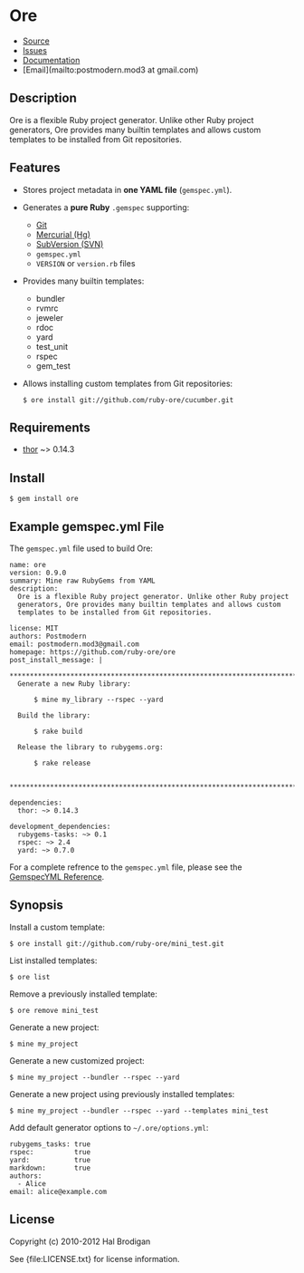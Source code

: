 # Ore

* [Source](https://github.com/ruby-ore/ore)
* [Issues](https://github.com/ruby-ore/ore/issues)
* [Documentation](http://rubydoc.info/gems/ore/frames)
* [Email](mailto:postmodern.mod3 at gmail.com)

## Description

Ore is a flexible Ruby project generator. Unlike other Ruby project
generators, Ore provides many builtin templates and allows custom
templates to be installed from Git repositories.

## Features

* Stores project metadata in **one YAML file** (`gemspec.yml`).
* Generates a **pure Ruby** `.gemspec` supporting:
  * [Git](http://git-scm.com/)
  * [Mercurial (Hg)](http://mercurial.selenic.com/)
  * [SubVersion (SVN)](http://subversion.tigris.org/)
  * `gemspec.yml`
  * `VERSION` or `version.rb` files
* Provides many builtin templates:
  * bundler
  * rvmrc
  * jeweler
  * rdoc
  * yard
  * test_unit
  * rspec
  * gem_test
* Allows installing custom templates from Git repositories:

      $ ore install git://github.com/ruby-ore/cucumber.git

## Requirements

* [thor](http://github.com/wycats/thor) ~> 0.14.3

## Install

    $ gem install ore

## Example gemspec.yml File

The `gemspec.yml` file used to build Ore:

    name: ore
    version: 0.9.0
    summary: Mine raw RubyGems from YAML
    description:
      Ore is a flexible Ruby project generator. Unlike other Ruby project
      generators, Ore provides many builtin templates and allows custom
      templates to be installed from Git repositories.
    
    license: MIT
    authors: Postmodern
    email: postmodern.mod3@gmail.com
    homepage: https://github.com/ruby-ore/ore
    post_install_message: |
      **************************************************************************
      Generate a new Ruby library:
      
          $ mine my_library --rspec --yard
      
      Build the library:
      
          $ rake build
      
      Release the library to rubygems.org:
      
          $ rake release
      
      **************************************************************************
    
    dependencies:
      thor: ~> 0.14.3
    
    development_dependencies:
      rubygems-tasks: ~> 0.1
      rspec: ~> 2.4
      yard: ~> 0.7.0

For a complete refrence to the `gemspec.yml` file, please see the
[GemspecYML Reference](http://rubydoc.info/gems/ore/file/GemspecYML.html).

## Synopsis

Install a custom template:

    $ ore install git://github.com/ruby-ore/mini_test.git

List installed templates:

    $ ore list

Remove a previously installed template:

    $ ore remove mini_test

Generate a new project:

    $ mine my_project

Generate a new customized project:

    $ mine my_project --bundler --rspec --yard

Generate a new project using previously installed templates:

    $ mine my_project --bundler --rspec --yard --templates mini_test

Add default generator options to `~/.ore/options.yml`:

    rubygems_tasks: true
    rspec:          true
    yard:           true
    markdown:       true
    authors:
      - Alice
    email: alice@example.com

## License

Copyright (c) 2010-2012 Hal Brodigan

See {file:LICENSE.txt} for license information.
